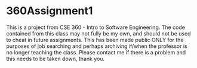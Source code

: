 # 360Assignment1
This is a project from CSE 360 - Intro to Software Engineering. The code contained from this class may not fully be my own, and should not be used to cheat in future assignments. This has been made public ONLY for the purposes of job searching and perhaps archiving if/when the professor is no longer teaching the class. Please contact me if there is a problem and this needs to be taken down, thank you.
